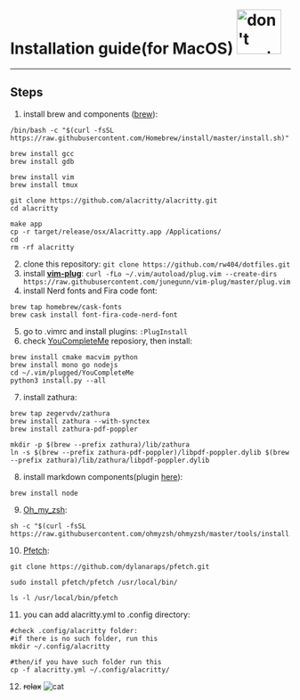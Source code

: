 # Installation guide(for MacOS) <img src="https://media.giphy.com/media/WUlplcMpOCEmTGBtBW/giphy.gif" width="80" title="don't panic, i'm normal">
---

## Steps
1. install brew and components ([brew](https://brew.sh/index_ru)):
```
/bin/bash -c "$(curl -fsSL https://raw.githubusercontent.com/Homebrew/install/master/install.sh)"
          
brew install gcc
brew install gdb
          
brew install vim
brew install tmux
          
git clone https://github.com/alacritty/alacritty.git
cd alacritty

make app
cp -r target/release/osx/Alacritty.app /Applications/
cd
rm -rf alacritty
```
2. clone this repository: `git clone https://github.com/rw404/dotfiles.git`
3. install **[vim-plug](https://github.com/junegunn/vim-plug)**:
        `curl -fLo ~/.vim/autoload/plug.vim --create-dirs https://raw.githubusercontent.com/junegunn/vim-plug/master/plug.vim `
4. install Nerd fonts and Fira code font:
```
brew tap homebrew/cask-fonts
brew cask install font-fira-code-nerd-font
```
5. go to .vimrc and install plugins:
        `:PlugInstall`
6. check [YouCompleteMe](https://github.com/ycm-core/YouCompleteMe) reposiory, then install:
```
brew install cmake macvim python
brew install mono go nodejs
cd ~/.vim/plugged/YouCompleteMe
python3 install.py --all
```
7. install zathura:
```
brew tap zegervdv/zathura
brew install zathura --with-synctex
brew install zathura-pdf-poppler
        
mkdir -p $(brew --prefix zathura)/lib/zathura
ln -s $(brew --prefix zathura-pdf-poppler)/libpdf-poppler.dylib $(brew --prefix zathura)/lib/zathura/libpdf-poppler.dylib
```
8. install markdown components(plugin [here](https://github.com/iamcco/markdown-preview.nvim)):
```
brew install node
```
9. [Oh_my_zsh](https://github.com/ohmyzsh/ohmyzsh):
```
sh -c "$(curl -fsSL https://raw.githubusercontent.com/ohmyzsh/ohmyzsh/master/tools/install.sh)"
```
10. [Pfetch](https://github.com/dylanaraps/pfetch):
```
git clone https://github.com/dylanaraps/pfetch.git

sudo install pfetch/pfetch /usr/local/bin/

ls -l /usr/local/bin/pfetch
```
11. you can add alacritty.yml to .config directory:
```
#check .config/alacritty folder:
#if there is no such folder, run this
mkdir ~/.config/alacritty

#then/if you have such folder run this
cp -f alacritty.yml ~/.config/alacritty/
```
12. ~~relax~~
![cat](https://region.center/source/TULA/2018/07/computer-cat-cats-1385999-background-wallpapers.jpg)

